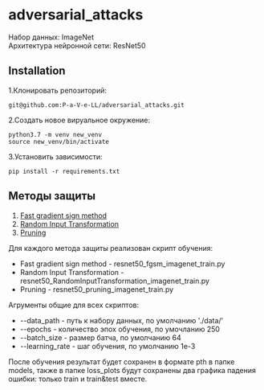 # adversarial_attacks

Набор данных: ImageNet  
Архитектура нейронной сети: ResNet50

## Installation
1.Клонировать репозиторий:
```
git@github.com:P-a-V-e-LL/adversarial_attacks.git
```
2.Создать новое вируальное окружение:
```
python3.7 -m venv new_venv
source new_venv/bin/activate
```
3.Установить зависимости:
```
pip install -r requirements.txt
```
## Методы защиты

1. [Fast gradient sign method](https://arxiv.org/abs/1412.6572)
2. [Random Input Transformation](https://arxiv.org/abs/1711.01991)
3. [Pruning](https://arxiv.org/abs/1803.01442)

Для каждого метода защиты реализован скрипт обучения:
- Fast gradient sign method - resnet50_fgsm_imagenet_train.py
- Random Input Transformation - resnet50_RandomInputTransformation_imagenet_train.py
- Pruning - resnet50_pruning_imagenet_train.py

Агрументы общие для всех скриптов:
- --data_path - путь к набору данных, по умолчанию './data/'
- --epochs - количество эпох обучения, по умочланию 250
- --batch_size - размер батча, по умолчанию 64
- --learning_rate - шаг обучения, по умолчанию 1e-3

После обучения результат будет сохранен в формате pth в папке models, также в папке loss_plots будут сохранены два графика падения ошибки: только train и train&test вместе.
